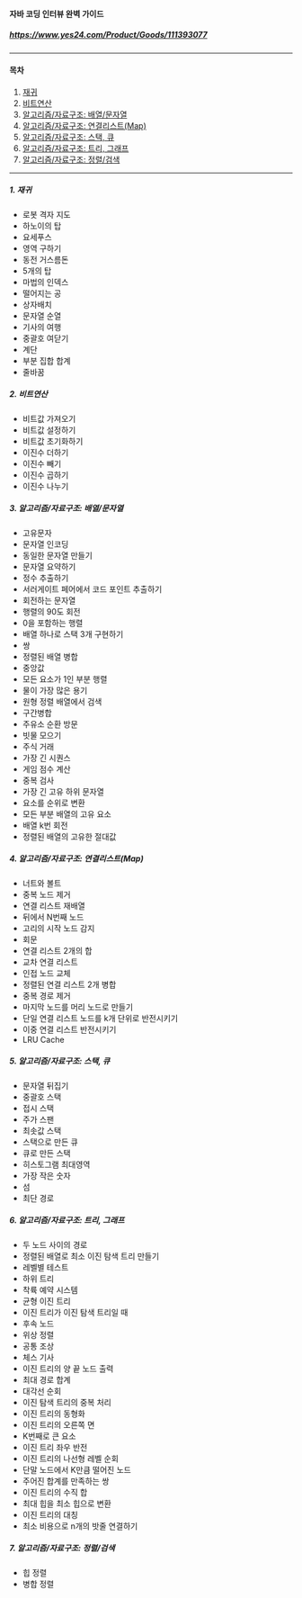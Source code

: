 #### 자바 코딩 인터뷰 완벽 가이드
##### https://www.yes24.com/Product/Goods/111393077

---

#### 목차
1. [재귀](#1-재귀)
2. [비트연산](#2-비트연산)
3. [알고리즘/자료구조: 배열/문자열](#3-알고리즘자료구조-배열문자열)
4. [알고리즘/자료구조: 연결리스트(Map)](#4-알고리즘자료구조-연결리스트map)
5. [알고리즘/자료구조: 스택, 큐](#5-알고리즘자료구조-스택-큐)
5. [알고리즘/자료구조: 트리, 그래프](#6-알고리즘자료구조-트리-그래프)
6. [알고리즘/자료구조: 정렬/검색](#7-알고리즘자료구조-정렬검색)

---

##### 1. 재귀
- 로봇 격자 지도
- 하노이의 탑
- 요세푸스
- 영역 구하기
- 동전 거스름돈
- 5개의 탑
- 마법의 인덱스
- 떨어지는 공
- 상자배치
- 문자열 순열
- 기사의 여행
- 중괄호 여닫기
- 계단
- 부분 집합 합계
- 줄바꿈

##### 2. 비트연산
- 비트값 가져오기
- 비트값 설정하기
- 비트값 초기화하기
- 이진수 더하기
- 이진수 빼기
- 이진수 곱하기
- 이진수 나누기

##### 3. 알고리즘/자료구조: 배열/문자열
- 고유문자
- 문자열 인코딩
- 동일한 문자열 만들기
- 문자열 요약하기
- 정수 추출하기
- 서러게이트 페어에서 코드 포인트 추출하기
- 회전하는 문자열
- 행렬의 90도 회전
- 0을 포함하는 행렬
- 배열 하나로 스택 3개 구현하기
- 쌍
- 정렬된 배열 병합
- 중앙값
- 모든 요소가 1인 부분 행렬
- 물이 가장 많은 용기
- 원형 정렬 배열에서 검색
- 구간병합
- 주유소 순환 방문
- 빗물 모으기
- 주식 거래
- 가장 긴 시퀀스
- 게임 점수 계산
- 중복 검사
- 가장 긴 고유 하위 문자열
- 요소를 순위로 변환
- 모든 부분 배열의 고유 요소
- 배열 k번 회전
- 정렬된 배열의 고유한 절대값

##### 4. 알고리즘/자료구조: 연결리스트(Map)
- 너트와 볼트
- 중복 노드 제거
- 연결 리스트 재배열
- 뒤에서 N번째 노드
- 고리의 시작 노드 감지
- 회문
- 연결 리스트 2개의 합
- 교차 연결 리스트
- 인접 노드 교체
- 정렬된 연결 리스트 2개 병합
- 중복 경로 제거
- 마지막 노드를 머리 노드로 만들기
- 단일 연결 리스트 노드를 k개 단위로 반전시키기
- 이중 연결 리스트 반전시키기
- LRU Cache

##### 5. 알고리즘/자료구조: 스택, 큐
- 문자열 뒤집기
- 중괄호 스택
- 접시 스택
- 주가 스팬
- 최솟값 스택
- 스택으로 만든 큐
- 큐로 만든 스택
- 히스토그램 최대영역
- 가장 작은 숫자
- 섬
- 최단 경로

##### 6. 알고리즘/자료구조: 트리, 그래프
- 두 노드 사이의 경로
- 정렬된 배열로 최소 이진 탐색 트리 만들기
- 레벨별 테스트
- 하위 트리
- 착륙 예약 시스템
- 균형 이진 트리
- 이진 트리가 이진 탐색 트리일 때
- 후속 노드
- 위상 정렬
- 공통 조상
- 체스 기사
- 이진 트리의 양 끝 노드 출력
- 최대 경로 합계
- 대각선 순회
- 이진 탐색 트리의 중복 처리
- 이진 트리의 동형화
- 이진 트리의 오른쪽 면
- K번째로 큰 요소
- 이진 트리 좌우 반전
- 이진 트리의 나선형 레벨 순회
- 단말 노드에서 K만큼 떨어진 노드
- 주어진 합계를 만족하는 쌍
- 이진 트리의 수직 합
- 최대 힙을 최소 힙으로 변환
- 이진 트리의 대칭
- 최소 비용으로 n개의 밧줄 연결하기

##### 7. 알고리즘/자료구조: 정렬/검색
- 힙 정렬
- 병합 정렬